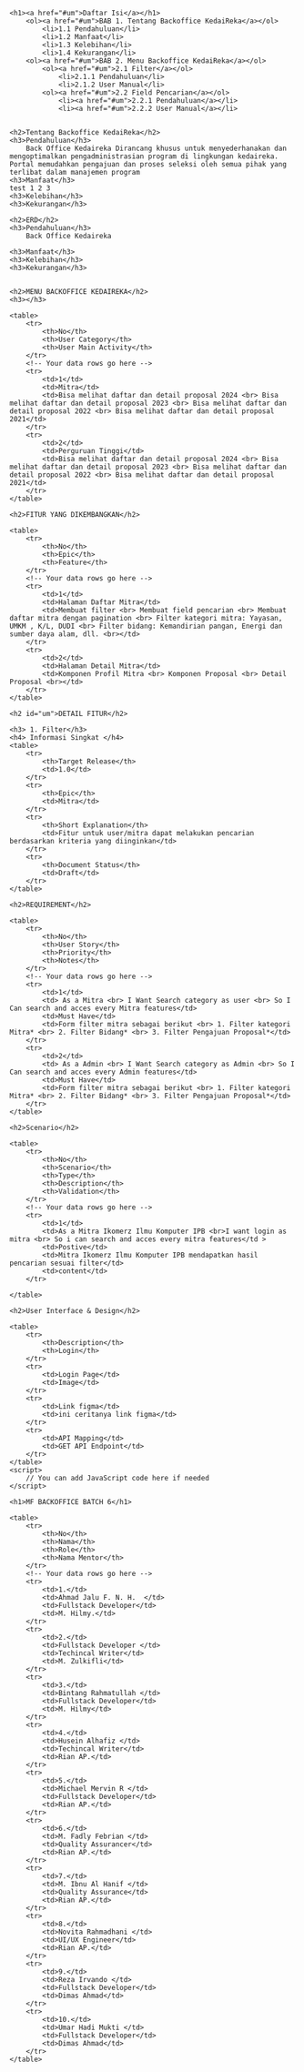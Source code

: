<html lang="en">
<head>
    <meta charset="UTF-8">
    <meta name="viewport" content="width=device-width, initial-scale=1.0">
    <title>Project Documentation</title>
    <style>
        table {
            border-collapse: collapse;
            width: 100%;
        }
        th, td {
            border: 1px solid #dddddd;
            text-align: left;
            padding: 8px;
        }
        th {
            background-color: #f2f2f2;
        }
    </style>
</head>
<body>



    <h1><a href="#um">Daftar Isi</a></h1>
        <ol><a href="#um">BAB 1. Tentang Backoffice KedaiReka</a></ol>
            <li>1.1 Pendahuluan</li>
            <li>1.2 Manfaat</li>
            <li>1.3 Kelebihan</li>
            <li>1.4 Kekurangan</li>
        <ol><a href="#um">BAB 2. Menu Backoffice KedaiReka</a></ol>
            <ol><a href="#um">2.1 Filter</a></ol>
                <li>2.1.1 Pendahuluan</li>
                <li>2.1.2 User Manual</li>
            <ol><a href="#um">2.2 Field Pencarian</a></ol>
                <li><a href="#um">2.2.1 Pendahuluan</a></li>
                <li><a href="#um">2.2.2 User Manual</a></li>
                

    <h2>Tentang Backoffice KedaiReka</h2>
    <h3>Pendahuluan</h3>
        Back Office Kedaireka Dirancang khusus untuk menyederhanakan dan mengoptimalkan pengadministrasian program di lingkungan kedaireka. Portal memudahkan pengajuan dan proses seleksi oleh semua pihak yang terlibat dalam manajemen program
    <h3>Manfaat</h3>
    test 1 2 3
    <h3>Kelebihan</h3>
    <h3>Kekurangan</h3>

    <h2>ERD</h2>
    <h3>Pendahuluan</h3>
        Back Office Kedaireka
       
    <h3>Manfaat</h3>
    <h3>Kelebihan</h3>
    <h3>Kekurangan</h3>


    <h2>MENU BACKOFFICE KEDAIREKA</h2>
    <h3></h3>

    <table>
        <tr>
            <th>No</th>
            <th>User Category</th>
            <th>User Main Activity</th>
        </tr>
        <!-- Your data rows go here -->
        <tr>
            <td>1</td>
            <td>Mitra</td>
            <td>Bisa melihat daftar dan detail proposal 2024 <br> Bisa melihat daftar dan detail proposal 2023 <br> Bisa melihat daftar dan detail proposal 2022 <br> Bisa melihat daftar dan detail proposal 2021</td>
        </tr>
        <tr>
            <td>2</td>
            <td>Perguruan Tinggi</td>
            <td>Bisa melihat daftar dan detail proposal 2024 <br> Bisa melihat daftar dan detail proposal 2023 <br> Bisa melihat daftar dan detail proposal 2022 <br> Bisa melihat daftar dan detail proposal 2021</td>
        </tr>
    </table>

    <h2>FITUR YANG DIKEMBANGKAN</h2>

    <table>
        <tr>
            <th>No</th>
            <th>Epic</th>
            <th>Feature</th>
        </tr>
        <!-- Your data rows go here -->
        <tr>
            <td>1</td>
            <td>Halaman Daftar Mitra</td>
            <td>Membuat filter <br> Membuat field pencarian <br> Membuat daftar mitra dengan pagination <br> Filter kategori mitra: Yayasan, UMKM , K/L, DUDI <br> Filter bidang: Kemandirian pangan, Energi dan sumber daya alam, dll. <br></td>
        </tr>
        <tr>
            <td>2</td>
            <td>Halaman Detail Mitra</td>
            <td>Komponen Profil Mitra <br> Komponen Proposal <br> Detail Proposal <br></td>
        </tr>
    </table>

    <h2 id="um">DETAIL FITUR</h2>

    <h3> 1. Filter</h3>
    <h4> Informasi Singkat </h4>
    <table>
        <tr>
            <th>Target Release</th>
            <td>1.0</td>
        </tr>
        <tr>
            <th>Epic</th>
            <td>Mitra</td>
        </tr>
        <tr>
            <th>Short Explanation</th>
            <td>Fitur untuk user/mitra dapat melakukan pencarian berdasarkan kriteria yang diinginkan</td>
        </tr>
        <tr>
            <th>Document Status</th>
            <td>Draft</td>
        </tr>
    </table>

    <h2>REQUIREMENT</h2>

    <table>
        <tr>
            <th>No</th>
            <th>User Story</th>
            <th>Priority</th>
            <th>Notes</th>
        </tr>
        <!-- Your data rows go here -->
        <tr>
            <td>1</td>
            <td> As a Mitra <br> I Want Search category as user <br> So I Can search and acces every Mitra features</td>
            <td>Must Have</td>
            <td>Form filter mitra sebagai berikut <br> 1. Filter kategori Mitra* <br> 2. Filter Bidang* <br> 3. Filter Pengajuan Proposal*</td>
        </tr>
        <tr>
            <td>2</td>
            <td> As a Admin <br> I Want Search category as Admin <br> So I Can search and acces every Admin features</td>
            <td>Must Have</td>
            <td>Form filter mitra sebagai berikut <br> 1. Filter kategori Mitra* <br> 2. Filter Bidang* <br> 3. Filter Pengajuan Proposal*</td>
        </tr>
    </table>

    <h2>Scenario</h2>

    <table>
        <tr>
            <th>No</th>
            <th>Scenario</th>
            <th>Type</th>
            <th>Description</th>
            <th>Validation</th>
        </tr>
        <!-- Your data rows go here -->
        <tr>
            <td>1</td>
            <td>As a Mitra Ikomerz Ilmu Komputer IPB <br>I want login as mitra <br> So i can search and acces every mitra features</td >
            <td>Postive</td>  
            <td>Mitra Ikomerz Ilmu Komputer IPB mendapatkan hasil pencarian sesuai filter</td>
            <td>content</td>
        </tr>

    </table>

    <h2>User Interface & Design</h2>
        
    <table>
        <tr>
            <th>Description</th>
            <th>Login</th>
        </tr>
        <tr>
            <td>Login Page</td>
            <td>Image</td>
        </tr>
        <tr>
            <td>Link figma</td>
            <td>ini ceritanya link figma</td>
        </tr>
        <tr>
            <td>API Mapping</td>
            <td>GET API Endpoint</td>
        </tr>
    </table>
    <script>
        // You can add JavaScript code here if needed
    </script>

    <h1>MF BACKOFFICE BATCH 6</h1>

    <table>
        <tr>
            <th>No</th>
            <th>Nama</th>
            <th>Role</th>
            <th>Nama Mentor</th>
        </tr>
        <!-- Your data rows go here -->
        <tr>
            <td>1.</td>
            <td>Ahmad Jalu F. N. H.	 </td>
            <td>Fullstack Developer</td>
            <td>M. Hilmy.</td>
        </tr>
        <tr>
            <td>2.</td>
            <td>Fullstack Developer </td>
            <td>Techincal Writer</td>
            <td>M. Zulkifli</td>
        </tr>
        <tr>
            <td>3.</td>
            <td>Bintang Rahmatullah </td>
            <td>Fullstack Developer</td>
            <td>M. Hilmy</td>
        </tr>
        <tr>
            <td>4.</td>
            <td>Husein Alhafiz </td>
            <td>Techincal Writer</td>
            <td>Rian AP.</td>
        </tr>
        <tr>
            <td>5.</td>
            <td>Michael Mervin R </td>
            <td>Fullstack Developer</td>
            <td>Rian AP.</td>
        </tr>
        <tr>
            <td>6.</td>
            <td>M. Fadly Febrian </td>
            <td>Quality Assurancer</td>
            <td>Rian AP.</td>
        </tr>
        <tr>
            <td>7.</td>
            <td>M. Ibnu Al Hanif </td>
            <td>Quality Assurance</td>
            <td>Rian AP.</td>
        </tr>
        <tr>
            <td>8.</td>
            <td>Novita Rahmadhani </td>
            <td>UI/UX Engineer</td>
            <td>Rian AP.</td>
        </tr>
        <tr>
            <td>9.</td>
            <td>Reza Irvando </td>
            <td>Fullstack Developer</td>
            <td>Dimas Ahmad</td>
        </tr>
        <tr>
            <td>10.</td>
            <td>Umar Hadi Mukti </td>
            <td>Fullstack Developer</td>
            <td>Dimas Ahmad</td>
        </tr>
    </table>
</body>
</html>
